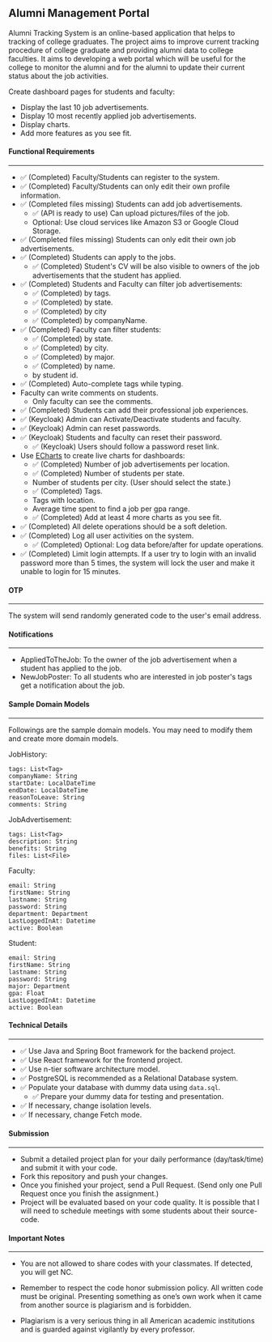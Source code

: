 ## Alumni Management Portal
 
Alumni Tracking System is an online-based application that helps to tracking of college graduates. The project aims to improve current tracking procedure of college graduate and providing alumni data to college faculties. It aims to developing a web portal which will be useful for the college to monitor the alumni and for the alumni to update their current status about the job activities.

Create dashboard pages for students and faculty:
- Display the last 10 job advertisements. 
- Display 10 most recently applied job advertisements.
- Display charts.
- Add more features as you see fit.

####  Functional  Requirements
--- 
* ✅ (Completed) Faculty/Students can register to the system.
* ✅ (Completed) Faculty/Students can only edit their own profile information.
* ✅ (Completed files missing) Students can add job advertisements.
	* ✅ (API is ready to use) Can upload pictures/files of the job.
	* Optional: Use cloud services like Amazon S3 or Google Cloud Storage.
* ✅ (Completed files missing) Students can only edit their own job advertisements.
* ✅ (Completed) Students can apply to the jobs.
	* ✅ (Completed) Student's CV will be also visible to owners of the job advertisements that the student has applied.
* ✅ (Completed) Students and Faculty can filter job advertisements:
	* ✅ (Completed) by tags.
	* ✅ (Completed) by state.
	* ✅ (Completed) by city
	* ✅ (Completed) by companyName.
* ✅ (Completed) Faculty can filter students:
	* ✅ (Completed) by state.
	* ✅ (Completed) by city.
	* ✅ (Completed) by major.
	* ✅ (Completed) by name.
	* by student id.
* ✅ (Completed) Auto-complete tags while typing.
* Faculty can write comments on students.
	* Only faculty can see the comments.
* ✅ (Completed) Students can add their professional job experiences.
* ✅ (Keycloak) Admin can Activate/Deactivate students and faculty.
* ✅ (Keycloak) Admin can reset passwords.
* ✅ (Keycloak) Students and faculty can reset their password.
	* ✅ (Keycloak) Users should follow a password reset link.
* Use [ECharts](https://echarts.apache.org/en/index.html) to create live charts for dashboards:
	* ✅ (Completed) Number of job advertisements per location. 
	* ✅ (Completed) Number of students per state.
	* Number of students per city. (User should select the state.)
	* ✅ (Completed) Tags.
	* Tags with location. 
	* Average time spent to find a job per gpa range.
	* ✅ (Completed) Add at least 4 more charts as you see fit.
* ✅ (Completed) All delete operations should be a soft deletion.
* ✅ (Completed) Log all user activities on the system.
	* ✅ (Completed) Optional: Log data before/after for update operations.
* ✅ (Completed) Limit login attempts. If a user try to login with an invalid password more than 5 times, the system will lock the user and make it unable to login for 15 minutes.


#### OTP
---
The system will send randomly generated code to the user's email address.

#### Notifications
---
* AppliedToTheJob: To the owner of the job advertisement when a student has applied to the job.
* NewJobPoster: To all students who are interested in job poster's tags get a notification about the job.

#### Sample Domain Models
---
Followings are the sample domain models. You may need to modify them and create more domain models.

JobHistory:
```
tags: List<Tag>
companyName: String
startDate: LocalDateTime
endDate: LocalDateTime
reasonToLeave: String
comments: String
```

JobAdvertisement:
```
tags: List<Tag>
description: String
benefits: String
files: List<File>
```

Faculty:
```
email: String
firstName: String
lastname: String
password: String
department: Department
LastLoggedInAt: Datetime
active: Boolean
```

Student:
```
email: String
firstName: String
lastname: String
password: String
major: Department
gpa: Float
LastLoggedInAt: Datetime
active: Boolean
```

#### Technical Details
---
* ✅ Use Java and Spring Boot framework for the backend project.
* ✅ Use React framework for the frontend project.
* ✅ Use n-tier software architecture model.
* ✅ PostgreSQL is recommended as a Relational Database system.
* ✅ Populate your database with dummy data using `data.sql`.
	* ✅ Prepare your dummy data for testing and presentation.
* ✅ If necessary, change isolation levels.
* ✅ If necessary, change Fetch mode.


#### Submission
---
* Submit a detailed project plan for your daily performance (day/task/time) and submit it with your code.
* Fork this repository and push your changes.
* Once you finished your project, send a Pull Request. (Send only one Pull Request once you finish the assignment.)
* Project will be evaluated based on your code quality. It is possible that I will need to schedule meetings with some students about their source-code.

#### Important Notes
---
* You are not allowed to share codes with your classmates. If detected, you will get NC.
 
* Remember to respect the code honor submission policy. All written code must be original. Presenting something as one’s own work when it came from another source is plagiarism and is forbidden.
    
* Plagiarism is a very serious thing in all American academic institutions and is guarded against vigilantly by every professor.
 

